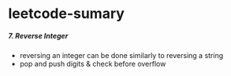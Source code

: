 # leetcode-sumary

##### 7. Reverse Integer
* reversing an integer can be done similarly to reversing a string
* pop and push digits & check before overflow
